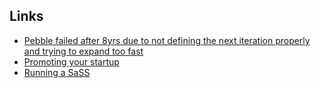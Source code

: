 ## Links
- [Pebble failed after 8yrs due to not defining the next iteration properly and trying to expand too fast](https://medium.com/@ericmigi/why-pebble-failed-d7be937c6232)
- [Promoting your startup](https://github.com/trekhleb/promote-your-next-startup)
- [Running a SaSS](https://onlineornot.com/what-learned-running-saas-for-year)